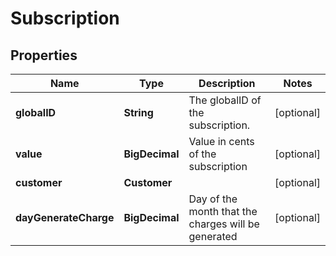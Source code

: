 

# Subscription


## Properties

| Name | Type | Description | Notes |
|------------ | ------------- | ------------- | -------------|
|**globalID** | **String** | The globalID of the subscription. |  [optional] |
|**value** | **BigDecimal** | Value in cents of the subscription |  [optional] |
|**customer** | **Customer** |  |  [optional] |
|**dayGenerateCharge** | **BigDecimal** | Day of the month that the charges will be generated |  [optional] |




